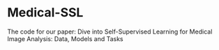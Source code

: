 # Medical-SSL
The code for our paper: Dive into Self-Supervised Learning for Medical Image Analysis: Data, Models and Tasks
